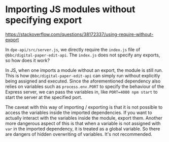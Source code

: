 # Importing JS modules without specifying export

https://stackoverflow.com/questions/38172337/using-require-without-export

In `dpe-api/src/server.js`, we directly require the `index.js` file of `@bbc/digital-paper-edit-api`.
The `index.js` does not specify any exports, so how does it work?

In JS, when one imports a module without an export, the module is still run. This is how `@bbc/digital-paper-edit-api` can simply run without explicitly being assigned and executed. Since the aforementioned dependency also relies on variables such as `process.env.PORT` to specify the behaviour of the Express server, we can pass the variables in, like `PORT=4000 npm start` to start the server at the specified port.

The caveat with this way of importing / exporting is that it is not possible to access the variables inside the imported dependencies. If you want to actually interact with the variables inside the module, export them. Another more dangerous aspect of this is that when a variable is not assigned with `var` in the imported dependency, it is treated as a global variable. So there are dangers of hidden overwriting of variables. It's not recommended.
